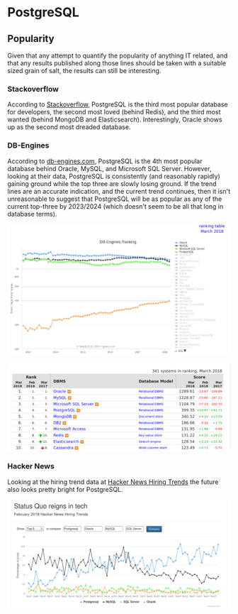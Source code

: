# PostgreSQL

## Popularity

Given that any attempt to quantify the popularity of anything IT
related, and that any results published along those lines should be
taken with a suitable sized grain of salt, the results can still be
interesting.

### Stackoverflow

According to
[Stackoverflow](https://insights.stackoverflow.com/survey/2018/),
PostgreSQL is the third most popular database for developers, the
second most loved (behind Redis), and the third most wanted (behind
MongoDB and Elasticsearch). Interestingly, Oracle shows up as the second
most dreaded database.

### DB-Engines

According to [db-engines.com](https://db-engines.com/en/ranking),
PostgreSQL is the 4th most popular database behind Oracle, MySQL, and
Microsoft SQL Server. However, looking at their data, PostgreSQL is
consistently (and reasonably rapidly) gaining ground while the top
three are slowly losing ground. If the trend lines are an accurate
indication, and the current trend continues, then it isn't unreasonable
to suggest that PostgreSQL will be as popular as any of the current
top-three by 2023/2024 (which doesn't seem to be all that long in
database terms).

![db-engines.com graph](db-engines_2018-03_graph.png)

![db-engines.com table](db-engines_2018-03_table.png)

### Hacker News

Looking at the hiring trend data at
[Hacker News Hiring Trends](https://www.hntrends.com/2018/feb-status-quo-reigns-tech.html?compare1=Postgresql&compare2=Oracle&compare3=MySQL&compare4=SQL+Server)
the future also looks pretty bright for PostgreSQL.

![hntrends.com graph](hntrends-2018-02.png)

